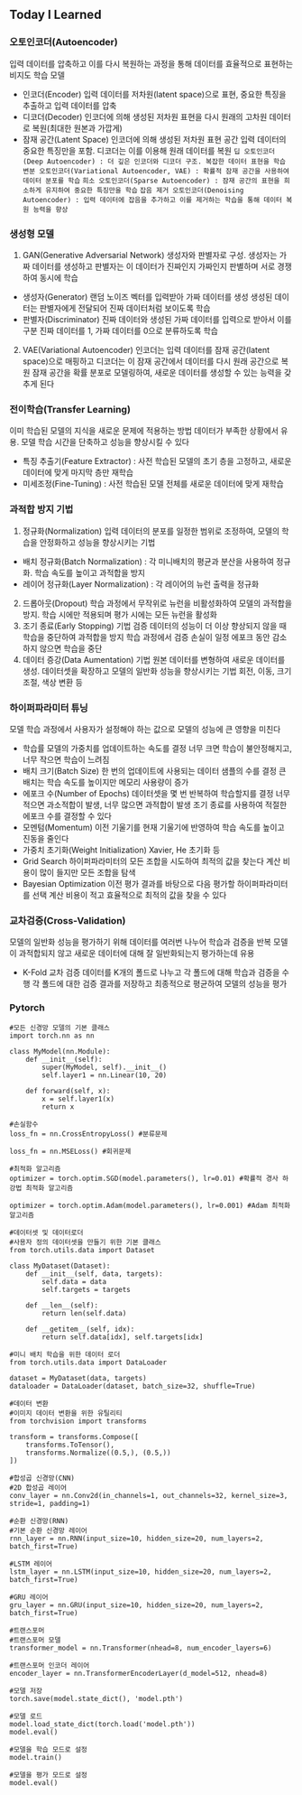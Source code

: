 ## Today I Learned
### 오토인코더(Autoencoder)
입력 데이터를 압축하고 이를 다시 복원하는 과정을 통해 데이터를 효율적으로 표현하는 비지도 학습 모델
- 인코더(Encoder)
입력 데이터를 저차원(latent space)으로 표현, 중요한 특징을 추출하고 입력 데이터를 압축
- 디코더(Decoder)
인코더에 의해 생성된 저차원 표현을 다시 원래의 고차원 데이터로 복원(최대한 원본과 가깝게)
- 잠재 공간(Latent Space)
인코더에 의해 생성된 저차원 표현 공간
입력 데이터의 중요한 특징만을 포함. 디코더는 이를 이용해 원래 데이터를 복원
`딥 오토인코더(Deep Autoencoder) : 더 깊은 인코더와 디코더 구조. 복잡한 데이터 표현을 학습`
`변분 오토인코더(Variational Autoencoder, VAE) : 확률적 잠재 공간을 사용하여 데이터 분포를 학습`
`희소 오토인코더(Sparse Autoencoder) : 잠재 공간의 표현을 희소하게 유지하여 중요한 특징만을 학습`
`잡음 제거 오토인코더(Denoising Autoencoder) : 입력 데이터에 잡음을 추가하고 이를 제거하는 학습을 통해 데이터 복원 능력을 향상`
>

### 생성형 모델
1. GAN(Generative Adversarial Network)
생성자와 판별자로 구성. 생성자는 가짜 데이터를 생성하고 판별자는 이 데이터가 진짜인지 가짜인지 판별하며 서로 경쟁하여 동시에 학습
- 생성자(Generator)
랜덤 노이즈 벡터를 입력받아 가짜 데이터를 생성
생성된 데이터는 판별자에게 전달되어 진짜 데이터처럼 보이도록 학습
- 판별자(Discriminator)
진짜 데이터와 생성된 가짜 데이터를 입력으로 받아서 이를 구분
진짜 데이터를 1, 가짜 데이터를 0으로 분류하도록 학습
2. VAE(Variational Autoencoder)
인코더는 입력 데이터를 잠재 공간(latent space)으로 매핑하고 디코더는 이 잠재 공간에서 데이터를 다시 원래 공간으로 복원
잠재 공간을 확률 분포로 모델링하여, 새로운 데이터를 생성할 수 있는 능력을 갖추게 된다 
>
### 전이학습(Transfer Learning)
이미 학습된 모델의 지식을 새로운 문제에 적용하는 방법
데이터가 부족한 상황에서 유용. 모델 학습 시간을 단축하고 성능을 향상시킬 수 있다
- 특징 추출기(Feature Extractor) : 사전 학습된 모델의 초기 층을 고정하고, 새로운 데이터에 맞게 마지막 층만 재학습
- 미세조정(Fine-Tuning) : 사전 학습된 모델 전체를 새로운 데이터에 맞게 재학습
>

### 과적합 방지 기법
1. 정규화(Normalization)
입력 데이터의 분포를 일정한 범위로 조정하여, 모델의 학습을 안정화하고 성능을 향상시키는 기법
- 배치 정규화(Batch Normalization) : 각 미니배치의 평균과 분산을 사용하여 정규화. 학습 속도를 높이고 과적합을 방지
- 레이어 정규화(Layer Normalization) : 각 레이어의 뉴런 출력을 정규화
2. 드롭아웃(Dropout)
학습 과정에서 무작위로 뉴런을 비활성화하여 모델의 과적합을 방지. 학습 시에만 적용되며 평가 시에는 모든 뉴런을 활성화
3. 조기 종료(Early Stopping) 기법
검증 데이터의 성능이 더 이상 향상되지 않을 때 학습을 중단하여 과적합을 방지
학습 과정에서 검증 손실이 일정 에포크 동안 감소하지 않으면 학습을 중단
4. 데이터 증강(Data Aumentation) 기법
원본 데이터를 변형하여 새로운 데이터를 생성. 데이터셋을 확장하고 모델의 일반화 성능을 향상시키는 기법
회전, 이동, 크기 조절, 색상 변환 등
>
### 하이퍼파라미터 튜닝
모델 학습 과정에서 사용자가 설정해야 하는 값으로 모델의 성능에 큰 영향을 미친다
- 학습률
모델의 가중치를 업데이트하는 속도를 결정
너무 크면 학습이 불안정해지고, 너무 작으면 학습이 느려짐
- 배치 크기(Batch Size)
한 번의 업데이트에 사용되는 데이터 샘플의 수를 결정
큰 배치는 학습 속도를 높이지만 메모리 사용량이 증가
- 에포크 수(Number of Epochs)
데이터셋을 몇 번 반복하여 학습할지를 결정
너무 적으면 과소적합이 발생, 너무 많으면 과적합이 발생
조기 종료를 사용하여 적절한 에포크 수를 결정할 수 있다
- 모멘텀(Momentum)
이전 기울기를 현재 기울기에 반영하여 학습 속도를 높이고 진동을 줄인다
- 가중치 초기화(Weight Initialization)
Xavier, He 초기화 등
- Grid Search
하이퍼파라미터의 모든 조합을 시도하여 최적의 값을 찾는다
계산 비용이 많이 들지만 모든 조합을 탐색
- Bayesian Optimization
이전 평가 결과를 바탕으로 다음 평가할 하이퍼파라미터를 선택
계산 비용이 적고 효율적으로 최적의 값을 찾을 수 있다
>
### 교차검증(Cross-Validation)
모델의 일반화 성능을 평가하기 위해 데이터를 여러번 나누어 학습과 검증을 반복
모델이 과적합되지 않고 새로운 데이터에 대해 잘 일반화되는지 평가하는데 유용
- K-Fold 교차 검증
데이터를 K개의 폴드로 나누고 각 폴드에 대해 학습과 검증을 수행
각 폴드에 대한 검증 결과를 저장하고 최종적으로 평균하여 모델의 성능을 평가
>
### Pytorch
```
#모든 신경망 모델의 기본 클래스
import torch.nn as nn

class MyModel(nn.Module):
    def __init__(self):
        super(MyModel, self).__init__()
        self.layer1 = nn.Linear(10, 20)

    def forward(self, x):
        x = self.layer1(x)
        return x
```
```
#손실함수
loss_fn = nn.CrossEntropyLoss() #분류문제

loss_fn = nn.MSELoss() #회귀문제
```
```
#최적화 알고리즘
optimizer = torch.optim.SGD(model.parameters(), lr=0.01) #확률적 경사 하강법 최적화 알고리즘

optimizer = torch.optim.Adam(model.parameters(), lr=0.001) #Adam 최적화 알고리즘
```
```
#데이터셋 및 데이터로더
#사용자 정의 데이터셋을 만들기 위한 기본 클래스
from torch.utils.data import Dataset

class MyDataset(Dataset):
    def __init__(self, data, targets):
        self.data = data
        self.targets = targets

    def __len__(self):
        return len(self.data)

    def __getitem__(self, idx):
        return self.data[idx], self.targets[idx]

#미니 배치 학습을 위한 데이터 로더
from torch.utils.data import DataLoader

dataset = MyDataset(data, targets)
dataloader = DataLoader(dataset, batch_size=32, shuffle=True)
```
```
#데이터 변환
#이미지 데이터 변환을 위한 유틸리티
from torchvision import transforms

transform = transforms.Compose([
    transforms.ToTensor(),
    transforms.Normalize((0.5,), (0.5,))
])
```
```
#합성곱 신경망(CNN)
#2D 합성곱 레이어
conv_layer = nn.Conv2d(in_channels=1, out_channels=32, kernel_size=3, stride=1, padding=1)
```
```
#순환 신경망(RNN)
#기본 순환 신경망 레이어
rnn_layer = nn.RNN(input_size=10, hidden_size=20, num_layers=2, batch_first=True)

#LSTM 레이어
lstm_layer = nn.LSTM(input_size=10, hidden_size=20, num_layers=2, batch_first=True)

#GRU 레이어
gru_layer = nn.GRU(input_size=10, hidden_size=20, num_layers=2, batch_first=True)
```
```
#트랜스포머
#트랜스포머 모델
transformer_model = nn.Transformer(nhead=8, num_encoder_layers=6)

#트랜스포머 인코더 레이어
encoder_layer = nn.TransformerEncoderLayer(d_model=512, nhead=8)
```
```
#모델 저장
torch.save(model.state_dict(), 'model.pth')

#모델 로드
model.load_state_dict(torch.load('model.pth'))
model.eval()
```
```
#모델을 학습 모드로 설정
model.train()

#모델을 평가 모드로 설정
model.eval()
```


